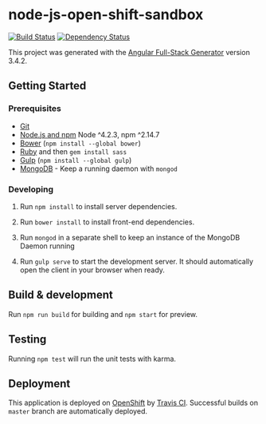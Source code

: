 node-js-open-shift-sandbox
==========================

[![Build Status](https://img.shields.io/travis/amercier/node-openshift-sandbox/master.svg?style=flat-square)](https://travis-ci.org/amercier/node-openshift-sandbox)
[![Dependency Status](http://img.shields.io/gemnasium/amercier/node-openshift-sandbox.svg?style=flat-square)](https://gemnasium.com/amercier/node-openshift-sandbox)


This project was generated with the [Angular Full-Stack Generator](https://github.com/DaftMonk/generator-angular-fullstack) version 3.4.2.

Getting Started
---------------

### Prerequisites

- [Git](https://git-scm.com/)
- [Node.js and npm](nodejs.org) Node ^4.2.3, npm ^2.14.7
- [Bower](bower.io) (`npm install --global bower`)
- [Ruby](https://www.ruby-lang.org) and then `gem install sass`
- [Gulp](http://gulpjs.com/) (`npm install --global gulp`)
- [MongoDB](https://www.mongodb.org/) - Keep a running daemon with `mongod`

### Developing

1. Run `npm install` to install server dependencies.

2. Run `bower install` to install front-end dependencies.

3. Run `mongod` in a separate shell to keep an instance of the MongoDB Daemon running

4. Run `gulp serve` to start the development server. It should automatically open the client in your browser when ready.

Build & development
-------------------

Run `npm run build` for building and `npm start` for preview.

Testing
-------

Running `npm test` will run the unit tests with karma.

Deployment
----------

This application is deployed on [OpenShift](https://www.openshift.com/) by [Travis CI](https://travis-ci.org/). Successful builds on `master` branch are automatically
deployed.

